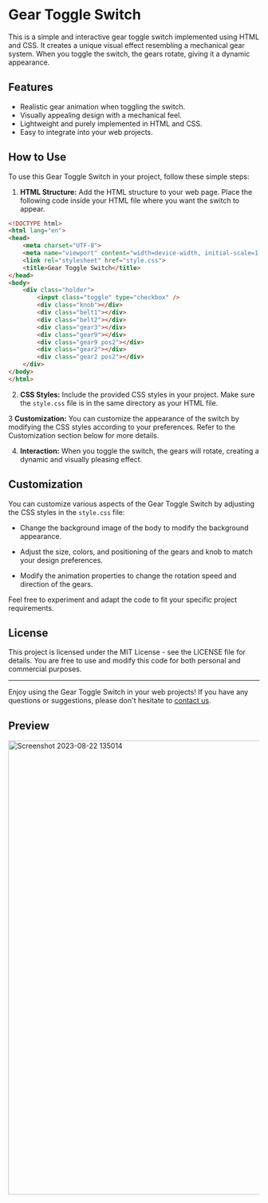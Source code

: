 # Gear Toggle Switch
This is a simple and interactive gear toggle switch implemented using HTML and CSS. It creates a unique visual effect resembling a mechanical gear system. When you toggle the switch, the gears rotate, giving it a dynamic appearance.

## Features
* Realistic gear animation when toggling the switch.
* Visually appealing design with a mechanical feel.
* Lightweight and purely implemented in HTML and CSS.
* Easy to integrate into your web projects.
  
## How to Use
To use this Gear Toggle Switch in your project, follow these simple steps:

1. <b>HTML Structure:</b> Add the HTML structure to your web page. Place the following code inside your HTML file where you want the switch to appear.

```html
<!DOCTYPE html>
<html lang="en">
<head>
    <meta charset="UTF-8">
    <meta name="viewport" content="width=device-width, initial-scale=1.0">
    <link rel="stylesheet" href="style.css">
    <title>Gear Toggle Switch</title>
</head>
<body>
    <div class="holder">
        <input class="toggle" type="checkbox" />
        <div class="knob"></div>
        <div class="belt1"></div>
        <div class="belt2"></div>
        <div class="gear3"></div>
        <div class="gear9"></div>
        <div class="gear9 pos2"></div>
        <div class="gear2"></div>
        <div class="gear2 pos2"></div>
    </div>
</body>
</html>
```
2. <b>CSS Styles:</b> Include the provided CSS styles in your project. Make sure the `style.css` file is in the same directory as your HTML file.

3 <b>Customization:</b> You can customize the appearance of the switch by modifying the CSS styles according to your preferences. Refer to the Customization section below for more details.

4. <b>Interaction:</b> When you toggle the switch, the gears will rotate, creating a dynamic and visually pleasing effect.

## Customization
You can customize various aspects of the Gear Toggle Switch by adjusting the CSS styles in the `style.css` file:

* Change the background image of the body to modify the background appearance.

* Adjust the size, colors, and positioning of the gears and knob to match your design preferences.

* Modify the animation properties to change the rotation speed and direction of the gears.

Feel free to experiment and adapt the code to fit your specific project requirements.

## License
This project is licensed under the MIT License - see the LICENSE file for details. You are free to use and modify this code for both personal and commercial purposes.
<hr>

Enjoy using the Gear Toggle Switch in your web projects! If you have any questions or suggestions, please don't hesitate to <a href="https://api.whatsapp.com/send?phone=+917586073575&text=Hello%20Aarzoo!">contact us</a>.

## Preview
<img width="910" alt="Screenshot 2023-08-22 135014" src="https://github.com/Aarzoo75/Gear-Toggle-Switch/assets/59678435/06a0e5a1-d24b-417f-96d4-c35f79669430">

